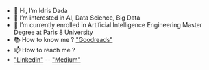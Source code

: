 - 👋 Hi, I’m Idris Dada
- 👀 I’m interested in AI, Data Science, Big Data 
- 🌱 I’m currently enrolled in Artificial Intelligence Engineering Master Degree at Paris 8 University
- 📚 How to know me ? <a href="https://www.goodreads.com/user/show/126260322-idriss-dada">  "Goodreads"</a>
- 📫 How to reach me ? 
- <a href="https://www.linkedin.com/in/idris-dada/">  "Linkedin"</a> -- <a href="https://medium.com/@idriss_dada">  "Medium"</a>

<!---
idrimadrid/idrimadrid is a ✨ special ✨ repository because its `README.md` (this file) appears on your GitHub profile.
You can click the Preview link to take a look at your changes.
--->


<!--
**idrimadrid/idrimadrid** is a ✨ _special_ ✨ repository because its `README.md` (this file) appears on your GitHub profile.

Here are some ideas to get you started:

- 🔭 I’m currently working on ...
- 🌱 I’m currently learning ...
- 👯 I’m looking to collaborate on ...
- 🤔 I’m looking for help with ...
- 💬 Ask me about ...
- 📫 How to reach me: ...
- 😄 Pronouns: ...
- ⚡ Fun fact: ...
-->
